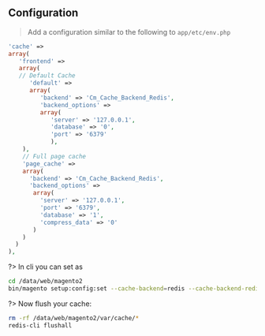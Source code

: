 ## Configuration
> Add a configuration similar to the following to `app/etc/env.php`
```php
'cache' =>
array(
   'frontend' =>
   array(
   // Default Cache
      'default' =>
      array(
         'backend' => 'Cm_Cache_Backend_Redis',
         'backend_options' =>
         array(
            'server' => '127.0.0.1',
            'database' => '0',
            'port' => '6379'
            ),
    ),
    // Full page cache
    'page_cache' =>
    array(
      'backend' => 'Cm_Cache_Backend_Redis',
      'backend_options' =>
       array(
         'server' => '127.0.0.1',
         'port' => '6379',
         'database' => '1',
         'compress_data' => '0'
       )
    )
  )
),
```
?> In cli you can set as
```bash
cd /data/web/magento2
bin/magento setup:config:set --cache-backend=redis --cache-backend-redis-server=127.0.0.1 --cache-backend-redis-db=0
```

?> Now flush your cache:
```bash
rm -rf /data/web/magento2/var/cache/*
redis-cli flushall
```